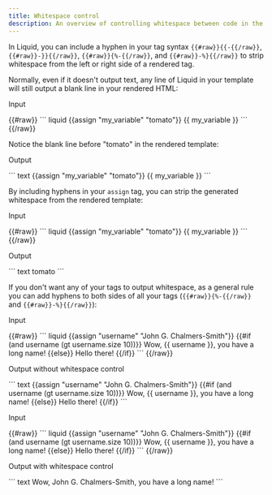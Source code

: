 ```yaml
---
title: Whitespace control
description: An overview of controlling whitespace between code in the Liquid template language.
---
```


In Liquid, you can include a hyphen in your tag syntax `{{#raw}}{{-{{/raw}}`, `{{#raw}}-}}{{/raw}}`, `{{#raw}}{%-{{/raw}}`, and `{{#raw}}-%}{{/raw}}` to strip whitespace from the left or right side of a rendered tag.

Normally, even if it doesn't output text, any line of Liquid in your template will still output a blank line in your rendered HTML:

<p class="code-label">Input</p>
{{#raw}}
``` liquid
{{assign "my_variable" "tomato"}}
{{ my_variable }}
```
{{/raw}}

Notice the blank line before "tomato" in the rendered template:

<p class="code-label">Output</p>
``` text
{{assign "my_variable" "tomato"}}
{{ my_variable }}
```

By including hyphens in your `assign` tag, you can strip the generated whitespace from the rendered template:

<p class="code-label">Input</p>
{{#raw}}
``` liquid
{{assign "my_variable" "tomato"}}
{{ my_variable }}
```
{{/raw}}

<p class="code-label">Output</p>
``` text
tomato
```

If you don't want any of your tags to output whitespace, as a general rule you can add hyphens to both sides of all your tags (`{{#raw}}{%-{{/raw}}` and `{{#raw}}-%}{{/raw}}`):

<p class="code-label">Input</p>
{{#raw}}
``` liquid
{{assign "username" "John G. Chalmers-Smith"}}
{{#if (and username (gt username.size 10))}}
  Wow, {{ username }}, you have a long name!
{{else}}
  Hello there!
{{/if}}
```
{{/raw}}

<p class="code-label">Output without whitespace control</p>
``` text
{{assign "username" "John G. Chalmers-Smith"}}
{{#if (and username (gt username.size 10))}}
  Wow, {{ username }}, you have a long name!
{{else}}
  Hello there!
{{/if}}
```

<p class="code-label">Input</p>
{{#raw}}
``` liquid
{{assign "username" "John G. Chalmers-Smith"}}
{{#if (and username (gt username.size 10))}}
  Wow, {{ username }}, you have a long name!
{{else}}
  Hello there!
{{/if}}
```
{{/raw}}

<p class="code-label">Output with whitespace control</p>
``` text
Wow, John G. Chalmers-Smith, you have a long name!
```
